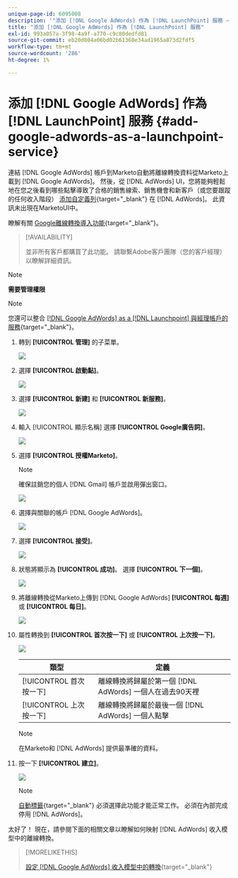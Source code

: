 ```yaml
---
unique-page-id: 6095008
description: '"添加 [!DNL Google AdWords] 作為 [!DNL LaunchPoint] 服務 — Marketo文檔 — 產品文檔」'
title: "添加 [!DNL Google AdWords] 作為 [!DNL LaunchPoint] 服務"
exl-id: 993a057a-3f98-4a9f-a770-c9c80dedfd81
source-git-commit: eb20d804a06bd02b61368e34ad1965a873d2fdf5
workflow-type: tm+mt
source-wordcount: '286'
ht-degree: 1%

---
```


# 添加 [!DNL Google AdWords] 作為 [!DNL LaunchPoint] 服務 {#add-google-adwords-as-a-launchpoint-service}

連結 [!DNL Google AdWords] 帳戶到Marketo自動將離線轉換資料從Marketo上載到 [!DNL Google AdWords]。 然後，從 [!DNL AdWords] UI，您將能夠輕鬆地在您之後看到哪些點擊導致了合格的銷售線索、銷售機會和新客戶（或您要跟蹤的任何收入階段） [添加自定義列](https://support.google.com/adwords/answer/3073556){target="_blank"} 在 [!DNL AdWords]。 此資訊未出現在MarketoUI中。

瞭解有關 [Google離線轉換導入功能](https://support.google.com/adwords/answer/2998031?hl=en){target="_blank"}。

>[!AVAILABILITY]
>
>並非所有客戶都購買了此功能。 請聯繫Adobe客戶團隊（您的客戶經理）以瞭解詳細資訊。

>[!NOTE]
>
>**需要管理權限**

>[!NOTE]
>
>您還可以整合 [[!DNL Google AdWords] as a [!DNL Launchpoint] 與經理帳戶的服務](/help/marketo/product-docs/administration/additional-integrations/add-google-adwords-as-a-launchpoint-service-with-a-manager-account.md){target="_blank"}。

1. 轉到 **[!UICONTROL 管理]** 的子菜單。

   ![](assets/add-google-adwords-as-a-launchpoint-service-1.png)

1. 選擇 **[!UICONTROL 啟動點]**。

   ![](assets/add-google-adwords-as-a-launchpoint-service-2.png)

1. 選擇 **[!UICONTROL 新建]** 和 **[!UICONTROL 新服務]**。

   ![](assets/add-google-adwords-as-a-launchpoint-service-3.png)

1. 輸入 [!UICONTROL 顯示名稱] 選擇 **[!UICONTROL Google廣告詞]**。

   ![](assets/add-google-adwords-as-a-launchpoint-service-4.png)

1. 選擇 **[!UICONTROL 授權Marketo]**。

   >[!NOTE]
   >
   >確保註銷您的個人 [!DNL Gmail] 帳戶並啟用彈出窗口。

   ![](assets/add-google-adwords-as-a-launchpoint-service-5.png)

1. 選擇與關聯的帳戶 [!DNL Google AdWords]。

   ![](assets/add-google-adwords-as-a-launchpoint-service-6.png)

1. 選擇 **[!UICONTROL 接受]**。

   ![](assets/add-google-adwords-as-a-launchpoint-service-7.png)

1. 狀態將顯示為 **[!UICONTROL 成功]**。 選擇 **[!UICONTROL 下一個]**。

   ![](assets/add-google-adwords-as-a-launchpoint-service-8.png)

1. 將離線轉換從Marketo上傳到 [!DNL Google AdWords] **[!UICONTROL 每週]** 或 **[!UICONTROL 每日]**。

   ![](assets/add-google-adwords-as-a-launchpoint-service-9.png)

1. 屬性轉換到 **[!UICONTROL 首次按一下]** 或 **[!UICONTROL 上次按一下]**。

   ![](assets/add-google-adwords-as-a-launchpoint-service-10.png)

   | 類型 | 定義 |
   |---|---|
   | [!UICONTROL 首次按一下] | 離線轉換將歸屬於第一個 [!DNL AdWords] 一個人在過去90天裡 |
   | [!UICONTROL 上次按一下] | 離線轉換將歸屬於最後一個 [!DNL AdWords] 一個人點擊 |

   >[!NOTE]
   >
   >在Marketo和 [!DNL AdWords] 提供最準確的資料。

1. 按一下 **[!UICONTROL 建立]**。

   ![](assets/add-google-adwords-as-a-launchpoint-service-11.png)

   >[!NOTE]
   >
   >[自動標籤](https://support.google.com/adwords/answer/1752125?hl=en){target="_blank"} 必須選擇此功能才能正常工作。 必須在內部完成停用 [!DNL AdWords]。

太好了！ 現在，請參閱下面的相關文章以瞭解如何映射 [!DNL AdWords] 收入模型中的離線轉換。

>[!MORELIKETHIS]
>
>[設定 [!DNL Google AdWords] 收入模型中的轉換](/help/marketo/product-docs/reporting/revenue-cycle-analytics/revenue-cycle-models/set-google-adwords-conversions-in-the-revenue-model.md){target="_blank"}
